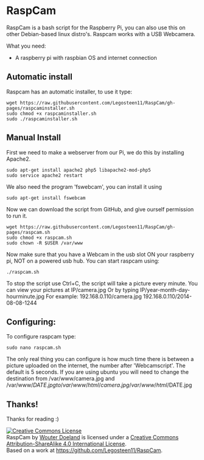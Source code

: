 RaspCam
=======


RaspCam is a bash script for the Raspberry Pi, you can also use this on other Debian-based linux distro's. Raspcam works with a USB Webcamera.

What you need:
* A raspberry pi with raspbian OS and internet connection

Automatic install
-------
Raspcam has an automatic installer, to use it type:

    wget https://raw.githubusercontent.com/Legosteen11/RaspCam/gh-pages/raspcaminstaller.sh
    sudo chmod +x raspcaminstaller.sh
    sudo ./raspcaminstaller.sh



Manual Install
-------
First we need to make a webserver from our Pi, we do this by installing Apache2.

    sudo apt-get install apache2 php5 libapache2-mod-php5
    sudo service apache2 restart

We also need the program 'fswebcam', you can install it using

    sudo apt-get install fswebcam

Now we can download the script from GitHub, and give ourself permission to run it.

    wget https://raw.githubusercontent.com/Legosteen11/RaspCam/gh-pages/raspcam.sh
    sudo chmod +x raspcam.sh
    sudo chown -R $USER /var/www

Now make sure that you have a Webcam in the usb slot ON your raspberry pi, NOT on a powered usb hub. You can start raspcam using:

    ./raspcam.sh

To stop the script use Ctrl+C, the script will take a picture every minute.
You can view your pictures at IP/camera.jpg
Or by typing IP/year-month-day-hourminute.jpg
For example: 192.168.0.110/camera.jpg
192.168.0.110/2014-08-08-1244

Configuring:
-------
To configure raspcam type:

    sudo nano raspcam.sh

The only real thing you can configure is how much time there is between a picture uploaded on the internet, the number after 'Webcamscript'. The default is 5 seconds. 
If you are using ubuntu you will need to change the destination from /var/www/camera.jpg and /var/www/$DATE.jpg to /var/www/html/camera.jpg /var/www/html/$DATE.jpg

Thanks!
------
Thanks for reading :)

<a rel="license" href="http://creativecommons.org/licenses/by-sa/4.0/"><img alt="Creative Commons License" style="border-width:0" src="https://i.creativecommons.org/l/by-sa/4.0/88x31.png" /></a><br /><span xmlns:dct="http://purl.org/dc/terms/" href="http://purl.org/dc/dcmitype/InteractiveResource" property="dct:title" rel="dct:type">RaspCam</span> by <a xmlns:cc="http://creativecommons.org/ns#" href="https://github.com/Legosteen11/RaspCam" property="cc:attributionName" rel="cc:attributionURL">Wouter Doeland</a> is licensed under a <a rel="license" href="http://creativecommons.org/licenses/by-sa/4.0/">Creative Commons Attribution-ShareAlike 4.0 International License</a>.<br />Based on a work at <a xmlns:dct="http://purl.org/dc/terms/" href="https://github.com/Legosteen11/RaspCam" rel="dct:source">https://github.com/Legosteen11/RaspCam</a>.
